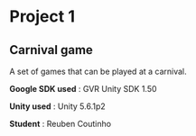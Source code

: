 # Project 1
## Carnival game

A set of games that can be played at a carnival.

__Google SDK used__ :
GVR Unity SDK 1.50

__Unity used__ :
Unity 5.6.1p2 

__Student__ :
Reuben Coutinho 